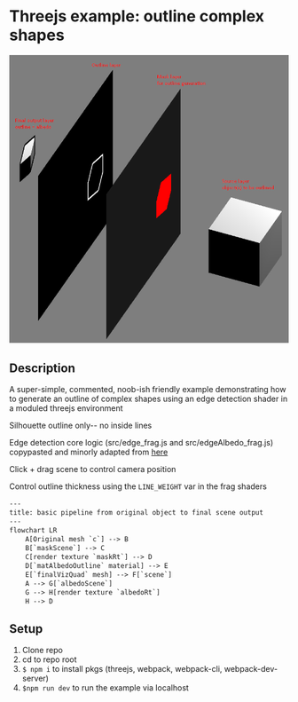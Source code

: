 Threejs example: outline complex shapes
====

![info diagram](https://github.com/mccap079/threejs-basic-outlines-example/blob/master/info.png?raw=true)

Description
----

A super-simple, commented, noob-ish friendly example demonstrating how to generate an outline of complex shapes using an edge detection shader in a moduled threejs environment

Silhouette outline only-- no inside lines

Edge detection core logic (src/edge_frag.js and src/edgeAlbedo_frag.js) copypasted and minorly adapted from [here](https://io7m.com/documents/outline-glsl/#d0e175)

Click + drag scene to control camera position

Control outline thickness using the `LINE_WEIGHT` var in the frag shaders


```mermaid
---
title: basic pipeline from original object to final scene output
---
flowchart LR
    A[Original mesh `c`] --> B
    B[`maskScene`] --> C
    C[render texture `maskRt`] --> D
    D[`matAlbedoOutline` material] --> E
    E[`finalVizQuad` mesh] --> F[`scene`]
    A --> G[`albedoScene`]
    G --> H[render texture `albedoRt`]
    H --> D
```

Setup
----
1. Clone repo
2. cd to repo root
3. `$ npm i` to install pkgs (threejs, webpack, webpack-cli, webpack-dev-server)
4. `$npm run dev` to run the example via localhost
